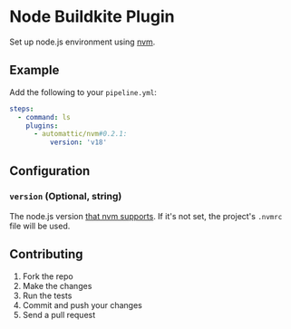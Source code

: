 # Node Buildkite Plugin

Set up node.js environment using [nvm](https://github.com/nvm-sh/nvm).

## Example

Add the following to your `pipeline.yml`:

```yml
steps:
  - command: ls
    plugins:
      - automattic/nvm#0.2.1:
          version: 'v18'
```

## Configuration

### `version` (Optional, string)

The node.js version [that nvm supports](https://github.com/nvm-sh/nvm#nvmrc). If it's not set, the project's `.nvmrc` file will be used.

## Contributing

1. Fork the repo
2. Make the changes
3. Run the tests
4. Commit and push your changes
5. Send a pull request
